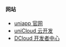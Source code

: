 #### 网站

- [uniapp 官网](https://uniapp.dcloud.io/)
- [uniCloud 云开发](https://unicloud.dcloud.net.cn/login)
- [DCloud 开发者中心](https://dev.dcloud.net.cn/)
